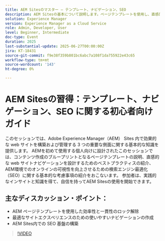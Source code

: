 ```yaml
---
title: AEM Sitesのマスター – テンプレート、ナビゲーション、SEO
description: AEM Sitesの基本について説明します。ページテンプレートを使用し、直感的なナビゲーションを設計し、主要な SEO プラクティスを適用して可視性とサイトのパフォーマンスを高める方法を説明します。
solution: Experience Manager
version: Experience Manager as a Cloud Service
role: Admin, Developer, User
level: Beginner, Intermediate
doc-type: Event
duration: 2025
last-substantial-update: 2025-06-27T00:00:00Z
jira: KT-18431
source-git-commit: f9e38f359b801bc6abc7a108f1da755922e43c65
workflow-type: tm+mt
source-wordcount: '143'
ht-degree: 0%

---
```



# AEM Sitesの習得：テンプレート、ナビゲーション、SEO に関する初心者向けガイド

このセッションでは、Adobe Experience Manager（AEM） Sites 内で効果的な web サイトを構築および管理する 3 つの重要な側面に関する基本的な知識を提供します。 AEMを初めて使用する個人向けに設計されたこのセッションでは、コンテンツ作成のブループリントとなるページテンプレートの説明、直感的な web サイトナビゲーションを設計するためのベストプラクティスの紹介、AEM環境でのオンラインの可視性を向上させるための検索エンジン最適化（SEO）に関する基本的な考慮事項の紹介をおこないます。 参加者は、実践的なインサイトと知識を得て、自信を持ってAEM Sitesの使用を開始できます。

## 主なディスカッション・ポイント：

* AEM ページテンプレートを使用した効率性と一貫性のロック解除
* 最適なサイトエクスペリエンスのための使いやすいナビゲーションの作成
* AEM Sites内での SEO 基盤の構築

>[!VIDEO](https://video.tv.adobe.com/v/3464316/?learn=on&enablevpops&captions=jpn)
